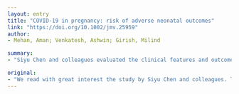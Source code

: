 ```yaml
---
layout: entry
title: "COVID-19 in pregnancy: risk of adverse neonatal outcomes"
link: "https://doi.org/10.1002/jmv.25959"
author:
- Mehan, Aman; Venkatesh, Ashwin; Girish, Milind

summary:
- "Siyu Chen and colleagues evaluated the clinical features and outcomes of five pregnant patients with COVID-19 at term. The study was not reflected in Chen et al.'s small cohort. Centers should therefore be meticulous in their approach to a SARS-CoV-2+ pregnancy to optimize clinical outcomes for both mother and child. This article is protected by copyright. All rights reserved. We would like to draw attention to growing body of evidence that points towards an under-addressed association between preterm maternal SARS and colleagues reviewed clinical features of five patients whose delivery was uneventful and favorable outcomes. Chen."

original:
- "We read with great interest the study by Siyu Chen and colleagues. The authors evaluated the clinical features and outcomes of five pregnant patients with COVID-19 at term, whose delivery was uneventful and led to favorable perinatal outcomes for both mother and neonate. We would like to draw attention to a growing body of evidence that now points towards an under-addressed association between preterm maternal SARS-CoV-2 infection, preterm delivery and adverse neonatal outcomes, which is not reflected in Chen et al.'s small cohort. We also stress that vertical transmission, which was not tested for by Chen et al., should not be excluded as a potential mechanism for viral spread. Centers should therefore be meticulous in their approach to a SARS-CoV-2+ pregnancy to optimize clinical outcomes for both mother and child. This article is protected by copyright. All rights reserved."
---
```


